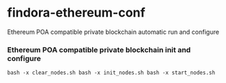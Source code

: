 # findora-ethereum-conf
Ethereum POA compatible private blockchain automatic run and configure

### Ethereum POA compatible private blockchain init and configure
`
bash -x clear_nodes.sh
bash -x init_nodes.sh
bash -x start_nodes.sh
`
